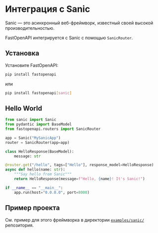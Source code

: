 # Интеграция с Sanic

Sanic — это асинхронный веб-фреймворк, известный своей высокой производительностью.

FastOpenAPI интегрируется с Sanic с помощью `SanicRouter`.

## Установка

Установите FastOpenAPI:
```bash
pip install fastopenapi
```
или
```bash
pip install fastopenapi[sanic]
```

## Hello World

```python
from sanic import Sanic
from pydantic import BaseModel
from fastopenapi.routers import SanicRouter

app = Sanic("MySanicApp")
router = SanicRouter(app=app)

class HelloResponse(BaseModel):
    message: str

@router.get("/hello", tags=["Hello"], response_model=HelloResponse)
async def hello(name: str):
    """Say hello from Sanic"""
    return HelloResponse(message=f"Hello, {name}! It's Sanic!")

if __name__ == "__main__":
    app.run(host="0.0.0.0", port=8000)
```

## Пример проекта

См. пример для этого фреймворка в директории [`examples/sanic/`](https://github.com/mr-fatalyst/fastopenapi/tree/master/examples/sanic) репозитория.
